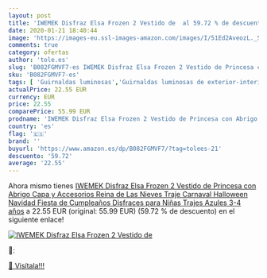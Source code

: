 ```yaml
---
layout: post
title: 'IWEMEK Disfraz Elsa Frozen 2 Vestido de  al 59.72 % de descuento'
date: 2020-01-21 18:40:44
image: 'https://images-eu.ssl-images-amazon.com/images/I/51Ed2AveozL._SL400_.jpg'
comments: true
category: ofertas
author: 'tole.es'
slug: 'B082FGMVF7-es IWEMEK Disfraz Elsa Frozen 2 Vestido de Princesa con...'
sku: 'B082FGMVF7-es'
tags: [ 'Guirnaldas luminosas','Guirnaldas luminosas de exterior-interior','Guirnaldas luminosas de interior','Iluminación','navidad', ]
actualPrice: 22.55 EUR
currency: EUR
price: 22.55
comparePrice: 55.99 EUR
prodname: 'IWEMEK Disfraz Elsa Frozen 2 Vestido de Princesa con Abrigo Capa y Accesorios Reina de Las Nieves Traje Carnaval Halloween Navidad Fiesta de Cumpleaños Disfraces para Niñas Trajes Azules 3-4 años'
country: 'es'
flag: '🇪🇸'
brand: ''
buyurl: 'https://www.amazon.es/dp/B082FGMVF7/?tag=tolees-21'
descuento: '59.72'
average: '22.55'
---
```


Ahora mismo tienes [IWEMEK Disfraz Elsa Frozen 2 Vestido de Princesa con Abrigo Capa y Accesorios Reina de Las Nieves Traje Carnaval Halloween Navidad Fiesta de Cumpleaños Disfraces para Niñas Trajes Azules 3-4 años](https://www.amazon.es/dp/B082FGMVF7/?tag=tolees-21) a 22.55 EUR (original: 55.99 EUR) (59.72 %  de descuento) en el siguiente enlace!

[![IWEMEK Disfraz Elsa Frozen 2 Vestido de ](https://images-eu.ssl-images-amazon.com/images/I/51Ed2AveozL._SL400_.jpg)](https://www.amazon.es/dp/B082FGMVF7/?tag=tolees-21)

🔎:


[🛒 Visítala!!!](https://www.amazon.es/dp/B082FGMVF7/?tag=tolees-21)
